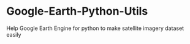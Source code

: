 # Google-Earth-Python-Utils
Help Google Earth Engine for python to make satellite imagery dataset easily
